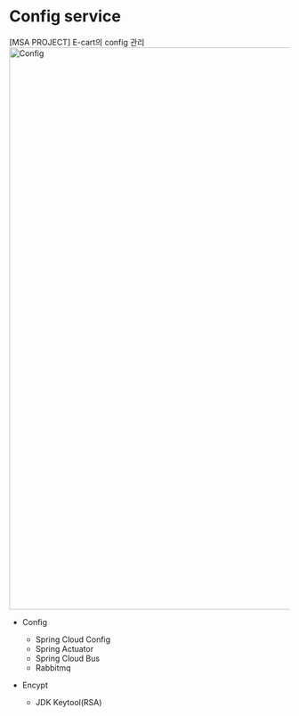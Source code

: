 # Config service

[MSA PROJECT] E-cart의 config 관리
<img width="1010" alt="Config" src="https://github.com/rineeee/Config/assets/62981406/ac8e7304-5e48-478e-a74a-2fdca85297af">

- Config
  - Spring Cloud Config
  - Spring Actuator
  - Spring Cloud Bus
  - Rabbitmq

- Encypt
  - JDK Keytool(RSA)

